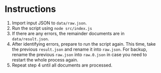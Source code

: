 # Instructions
1. Import input JSON to `data/raw.json`.
2. Run the script using `node src/index.js`
3. If there are any errors, the remainder documents are in `data/result.json`.
4. After identifying errors, prepare to run the script again. This time, take the previous `result.json` and rename it into `raw.json`. For backup, rename the previous `raw.json` into `raw.0.json` in case you need to restart the whole process again.
5. Repeat step 4 until all documents are processed.